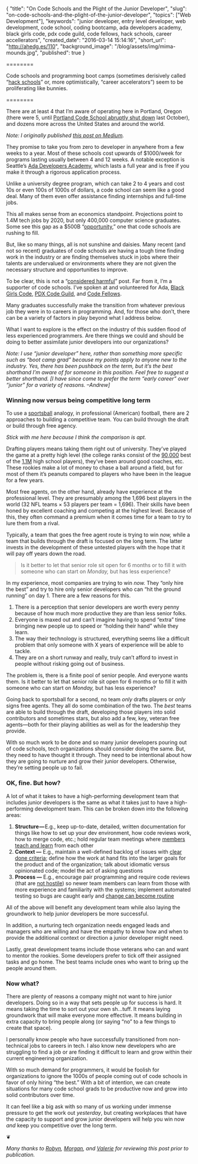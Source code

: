{
  "title": "On Code Schools and the Plight of the Junior Developer",
  "slug": "on-code-schools-and-the-plight-of-the-junior-developer",
  "topics": ["Web Development"],
  "keywords": "junior developer, entry level developer, web development, code school, coding bootcamp, ada developers academy, black girls code, pdx code guild, code fellows, hack schools, career accellerators",
  "created_date": "2016-03-14 15:14:16",
  "short_url": "http://ahedg.es/110",
  "background_image": "/blog/assets/img/mima-mounds.jpg",
  "published": true
}

========

Code schools and programming boot camps (sometimes derisively called “[hack schools](http://www.fastcompany.com/3023456/become-an-ios-developer-in-8-weeks-the-truth-about-hack-schools)” or, more optimistically, “career accelerators”) seem to be proliferating like bunnies.

========

There are at least 4 that I’m aware of operating here in Portland, Oregon (there were 5, until [Portland Code School abruptly shut down](http://www.bizjournals.com/portland/blog/techflash/2015/10/portland-code-school-abruptly-shutters-leaves.html) last October), and dozens more across the United States and around the world.

_Note: I originally published [this post on Medium](https://medium.com/@segdeha/on-code-schools-the-plight-of-the-junior-developer-9c3363f08902)._

They promise to take you from zero to developer in anywhere from a few weeks to a year. Most of these schools cost upwards of $1000/week for programs lasting usually between 4 and 12 weeks. A notable exception is Seattle’s [Ada Developers Academy](http://adadevelopersacademy.org/), which lasts a full year and is free if you make it through a rigorous application process.

Unlike a university degree program, which can take 2 to 4 years and cost 10s or even 100s of 1000s of dollars, a code school can seem like a good deal. Many of them even offer assistance finding internships and full-time jobs.

This all makes sense from an economics standpoint. Projections point to 1.4M tech jobs by 2020, but only 400,000 computer science graduates. Some see this gap as a $500B “[opportunity](http://www.slideshare.net/HadiPartovi/the-opportunity-in-computer-science/3-1000000_Unfilled_Jobs_by_2020),” one that code schools are rushing to fill.

But, like so many things, all is not sunshine and daisies. Many recent (and not so recent) graduates of code schools are having a tough time finding work in the industry or are finding themselves stuck in jobs where their talents are undervalued or environments where they are not given the necessary structure and opportunities to improve.

To be clear, this is not a “[considered harmful](https://en.wikipedia.org/wiki/Considered_harmful)” post. Far from it, I’m a supporter of code schools. I’ve spoken at and volunteered for Ada, [Black Girls Code](http://www.blackgirlscode.com/), [PDX Code Guild](https://pdxcodeguild.com/), and [Code Fellows](http://www.codefellows.org/).

Many graduates successfully make the transition from whatever previous job they were in to careers in programming. And, for those who don’t, there can be a variety of factors in play beyond what I address below.

What I want to explore is the effect on the industry of this sudden flood of less experienced programmers. Are there things we could and should be doing to better assimilate junior developers into our organizations?

_Note: I use “junior developer” here, rather than something more specific such as “boot camp grad” because my points apply to anyone new to the industry. Yes, there has been pushback on the term, but it’s the best shorthand I’m aware of for someone in this position. Feel free to suggest a better shorthand. [I have since come to prefer the term “early career” over “junior” for a variety of reasons. –Andrew]_

### Winning now versus being competitive long term

To use a [sportsball](http://www.urbandictionary.com/define.php?term=sportsball) analogy, in professional (American) football, there are 2 approaches to building a competitive team. You can build through the draft or build through free agency.

_Stick with me here because I think the comparison is apt._

Drafting players means taking them right out of university. They’ve played the game at a pretty high level (the college ranks consist of the [90,000](http://www.scholarshipstats.com/football.html) best of the [1.1M](http://www.usnews.com/education/blogs/high-school-notes/2011/09/02/high-school-sports-participation-increases-for-22nd-straight-year) high school players), they’ve been around good coaches, etc. These rookies make a lot of money to chase a ball around a field, but for most of them it’s peanuts compared to players who have been in the league for a few years.

Most free agents, on the other hand, already have experience at the professional level. They are presumably among the 1,696 best players in the world (32 NFL teams × 53 players per team = 1,696). Their skills have been honed by excellent coaching and competing at the highest level. Because of this, they often command a premium when it comes time for a team to try to lure them from a rival.

Typically, a team that goes the free agent route is trying to win _now,_ while a team that builds through the draft is focused on the long term. The latter invests in the development of these untested players with the hope that it will pay off years down the road.

> Is it better to let that senior role sit open for 6 months or to fill it with someone who can start on _Monday,_ but has less experience?

In my experience, most companies are trying to win _now._ They “only hire the best” and try to hire only senior developers who can “hit the ground running” on day 1. There are a few reasons for this.

1. There is a perception that senior developers are worth every penny because of how much more productive they are than less senior folks.
2. Everyone is maxed out and can’t imagine having to spend “extra” time bringing new people up to speed or “holding their hand” while they learn.
3. The way their technology is structured, everything seems like a difficult problem that only someone with X years of experience will be able to tackle.
4. They are on a short runway and really, truly can’t afford to invest in people without risking going out of business.

The problem is, there is a finite pool of senior people. And everyone wants them. Is it better to let that senior role sit open for 6 months or to fill it with someone who can start on _Monday,_ but has less experience?

Going back to sportsball for a second, no team _only_ drafts players or _only_ signs free agents. They all do some combination of the two. The _best_ teams are able to build through the draft, developing those players into solid contributors and sometimes stars, but also add a few, key, veteran free agents—both for their playing abilities as well as for the leadership they provide.

With so much work to be done and so many junior developers pouring out of code schools, tech organizations should consider doing the same. But, they need to have thought it through. They need to be intentional about how they are going to nurture and grow their junior developers. Otherwise, they’re setting people up to fail.

### OK, fine. But how?

A lot of what it takes to have a high-performing development team that includes junior developers is the same as what it takes just to have a high-performing development team. This can be broken down into the following areas:

1. **Structure —** E.g., keep up-to-date, detailed, written documentation for things like how to set up your dev environment, how code reviews work, how to merge code, etc.; hold regular team meetings where [members teach and learn](https://www.biv.com/article/2014/9/benefits-creating-organizational-learning-culture/) from each other
2. **Context —** E.g., maintain a well-defined backlog of issues with [clear done criteria](http://blog.teamtreehouse.com/when-is-a-user-story-done-acceptance-criteria-definition-done); define how the work at hand fits into the larger goals for the product and of the organization; talk about idiomatic versus opinionated code; model the act of asking questions
3. **Process —** E.g., encourage pair programming and require code reviews (that are [not hostile](https://twitter.com/rgladwell/status/659460395837628416)) so newer team members can learn from those with more experience and familiarity with the systems; implement automated testing so bugs are caught early and [change can become routine](https://medium.com/javascript-scene/how-to-build-a-high-velocity-development-team-4b2360d34021)

All of the above will benefit any development team while also laying the groundwork to help junior developers be more successful.

In addition, a nurturing tech organization needs engaged leads and managers who are willing and have the empathy to know how and when to provide the additional context or direction a junior developer might need.

Lastly, great development teams include those veterans who can and want to mentor the rookies. Some developers prefer to tick off their assigned tasks and go home. The best teams include ones who want to bring up the people around them.

### Now what?

There are plenty of reasons a company might not want to hire junior developers. Doing so in a way that sets people up for success is hard. It means taking the time to sort out your own sh…tuff. It means laying groundwork that will make everyone more effective. It means building in extra capacity to bring people along (or saying “no” to a few things to create that space).

I personally know people who have successfully transitioned from non-technical jobs to careers in tech. I also know new developers who are struggling to find a job or are finding it difficult to learn and grow within their current engineering organization.

With so much demand for programmers, it would be foolish for organizations to ignore the 1000s of people coming out of code schools in favor of only hiring “the best.” With a bit of intention, we can create situations for many code school grads to be productive now and grow into solid contributors over time.

It can feel like a big ask with so many of us working under immense pressure to get the work out _yesterday_, but creating workplaces that have the capacity to support and grow junior developers will help you win now _and_ keep you competitive over the long term.

❦

<em>Many thanks to [Robyn](https://twitter.com/robyn_larsen), [Morgan](https://twitter.com/morganpyne), and [Valerie](https://twitter.com/shellthief) for reviewing this post prior to publication.</em>
